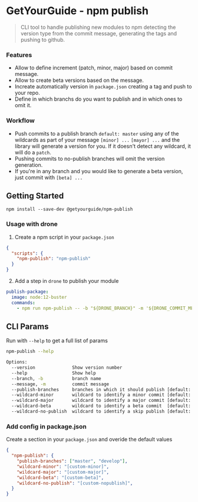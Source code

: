 # GetYourGuide - npm publish
> CLI tool to handle publishing new modules to npm detecting the version type from the commit message, generating the tags and pushing to github.

### Features
- Allow to define increment (patch, minor, major) based on commit message.
- Allow to create beta versions based on the message.
- Increate automatically version in `package.json` creating a tag and push to your repo.
- Define in which branchs do you want to publish and in which ones to omit it.

### Workflow
- Push commits to a publish branch `default: master` using any of the wildcards as part of your message `[minor] ...` `[mayor] ...` and the library will generate a version for you. If it doesn't detect any wildcard, it will do a `patch`.
- Pushing commits to no-publish branches will omit the version generation.
- If you're in any branch and you would like to generate a beta version, just commit with `[beta] ...`

## Getting Started
```shell
npm install --save-dev @getyourguide/npm-publish
```

### Usage with drone
1. Create a npm script in your `package.json`
```json
{
  "scripts": {
    "npm-publish": "npm-publish"
  }
}
```

2. Add a step in `drone` to publish your module
```yml
publish-package:
  image: node:12-buster
  commands:
    - npm run npm-publish -- -b "${DRONE_BRANCH}" -m '${DRONE_COMMIT_MESSAGE/"/}'
```

## CLI Params
Run with `--help` to get a full list of params
```sh
npm-publish --help

Options:
  --version              Show version number                           
  --help                 Show help                                     
  --branch, -b           branch name                                   [required]
  --message, -m          commit message                                [required]
  --publish-branches     branches in which it should publish [default: "master"]
  --wildcard-minor       wildcard to identify a minor commit [default: "[minor]"]
  --wildcard-major       wildcard to identify a major commit [default: "[major]"]
  --wildcard-beta        wildcard to identify a beta commit  [default: "[beta]"]
  --wildcard-no-publish  wildcard to identify a skip publish [default: "[nopublish]"]
```

### Add config in package.json
Create a section in your `package.json` and overide the default values
```json
{
  "npm-publish": {
    "publish-branches": ["master", "develop"],
    "wildcard-minor": "[custom-minor]",
    "wildcard-major": "[custom-major]",
    "wildcard-beta": "[custom-beta]",
    "wildcard-no-publish": "[custom-nopublish]",
  }
}
```
